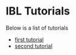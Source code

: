 # IBL Tutorials
Below is a list of tutorials

-   [first tutorial](./rst-tutorials/jupyer_test)
-   [second tutorial](./rst-tutorials/raster)